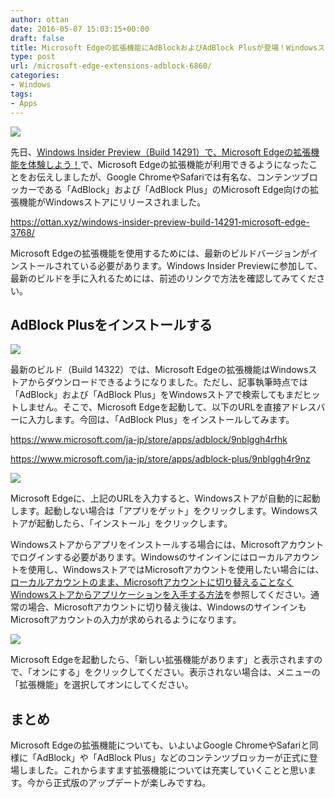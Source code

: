 ```yaml
---
author: ottan
date: 2016-05-07 15:03:15+00:00
draft: false
title: Microsoft Edgeの拡張機能にAdBlockおよびAdBlock Plusが登場！Windowsストアからダウンロードしよう！
type: post
url: /microsoft-edge-extensions-adblock-6860/
categories:
- Windows
tags:
- Apps
---
```


![](/images/2016/05/160507-572dfd57dbcaf.jpg)






先日、[Windows Insider Preview（Build 14291）で、Microsoft Edgeの拡張機能を体験しよう！](/windows-insider-preview-build-14291-microsoft-edge-3768/)で、Microsoft Edgeの拡張機能が利用できるようになったことをお伝えしましたが、Google ChromeやSafariでは有名な、コンテンツブロッカーである「AdBlock」および「AdBlock Plus」のMicrosoft Edge向けの拡張機能がWindowsストアにリリースされました。



https://ottan.xyz/windows-insider-preview-build-14291-microsoft-edge-3768/



Microsoft Edgeの拡張機能を使用するためには、最新のビルドバージョンがインストールされている必要があります。Windows Insider Previewに参加して、最新のビルドを手に入れるためには、前述のリンクで方法を確認してみてください。





## AdBlock Plusをインストールする





![](/images/2016/05/160507-572e004ac579d.png)






最新のビルド（Build 14322）では、Microsoft Edgeの拡張機能はWindowsストアからダウンロードできるようになりました。ただし、記事執筆時点では「AdBlock」および「AdBlock Plus」をWindowsストアで検索してもまだヒットしません。そこで、Microsoft Edgeを起動して、以下のURLを直接アドレスバーに入力します。今回は、「AdBlock Plus」をインストールしてみます。



https://www.microsoft.com/ja-jp/store/apps/adblock/9nblggh4rfhk

https://www.microsoft.com/ja-jp/store/apps/adblock-plus/9nblggh4r9nz



![](/images/2016/05/160507-572e0057cf09b.png)






Microsoft Edgeに、上記のURLを入力すると、Windowsストアが自動的に起動します。起動しない場合は「アプリをゲット」をクリックします。Windowsストアが起動したら、「インストール」をクリックします。





Windowsストアからアプリをインストールする場合には、Microsoftアカウントでログインする必要があります。Windowsのサインインにはローカルアカウントを使用し、WindowsストアではMicrosoftアカウントを使用したい場合には、[ローカルアカウントのまま、Microsoftアカウントに切り替えることなくWindowsストアからアプリケーションを入手する方法](/windows-store-account-1972/)を参照してください。通常の場合、Microsoftアカウントに切り替え後は、WindowsのサインインもMicrosoftアカウントの入力が求められるようになります。





![](/images/2016/05/160507-572e00674275d.png)






Microsoft Edgeを起動したら、「新しい拡張機能があります」と表示されますので、「オンにする」をクリックしてください。表示されない場合は、メニューの「拡張機能」を選択してオンにしてください。





## まとめ





Microsoft Edgeの拡張機能についても、いよいよGoogle ChromeやSafariと同様に「AdBlock」や「AdBlock Plus」などのコンテンツブロッカーが正式に登場しました。これからますます拡張機能については充実していくことと思います。今から正式版のアップデートが楽しみですね。
